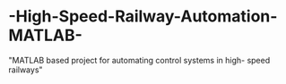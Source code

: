 # -High-Speed-Railway-Automation-MATLAB-
"MATLAB based project for automating control systems in high- speed railways"
